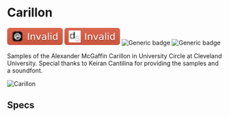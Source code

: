 # Carillon
![Kontakt](https://github.com/pumodi/open-samples/blob/main/docs/img/samplers/Kontakt-Invalid-red.svg)
![Decent Sampler](https://github.com/pumodi/open-samples/blob/main/docs/img/samplers/DS-Invalid-red.svg)
![Generic badge](https://img.shields.io/badge/-Invalid-red?logo=abletonlive)
![Generic badge](https://img.shields.io/badge/-Invalid-red?logo=apple)

Samples of the Alexander McGaffin Carillon in University Circle at Cleveland University.
Special thanks to Keiran Cantilina for providing the samples and a soundfont.

![Carillon](https://i.ytimg.com/vi/-0HTQcf8M30/maxresdefault.jpg)

## Specs

